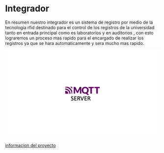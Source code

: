 # Integrador
En resumen nuestro integrador es un sistema de registro por medio de la tecnologia rfid destinado para el control de los registros de la universidad tanto en entrada principal como es laboratorios  y en auditorios
, con esto lograremos un proceso mas rapido para el encargado de realizar los registros ya que se hara automaticamente y sera mucho mas rapido.

![Imagen del proyecto](https://github.com/YanezNet/Integrador/blob/main/mqtt.gif)

[informacion del proyecto]()
